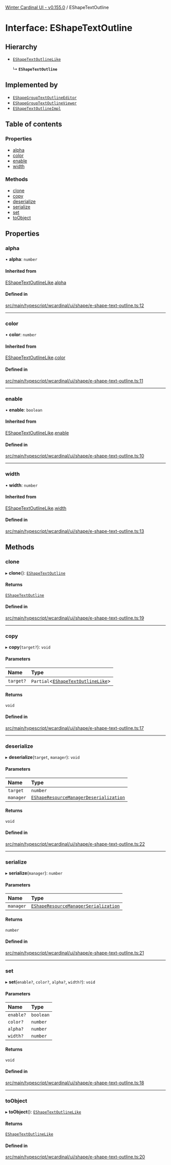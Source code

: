[Winter Cardinal UI - v0.155.0](../index.md) / EShapeTextOutline

# Interface: EShapeTextOutline

## Hierarchy

- [`EShapeTextOutlineLike`](EShapeTextOutlineLike.md)

  ↳ **`EShapeTextOutline`**

## Implemented by

- [`EShapeGroupTextOutlineEditor`](../classes/EShapeGroupTextOutlineEditor.md)
- [`EShapeGroupTextOutlineViewer`](../classes/EShapeGroupTextOutlineViewer.md)
- [`EShapeTextOutlineImpl`](../classes/EShapeTextOutlineImpl.md)

## Table of contents

### Properties

- [alpha](EShapeTextOutline.md#alpha)
- [color](EShapeTextOutline.md#color)
- [enable](EShapeTextOutline.md#enable)
- [width](EShapeTextOutline.md#width)

### Methods

- [clone](EShapeTextOutline.md#clone)
- [copy](EShapeTextOutline.md#copy)
- [deserialize](EShapeTextOutline.md#deserialize)
- [serialize](EShapeTextOutline.md#serialize)
- [set](EShapeTextOutline.md#set)
- [toObject](EShapeTextOutline.md#toobject)

## Properties

### alpha

• **alpha**: `number`

#### Inherited from

[EShapeTextOutlineLike](EShapeTextOutlineLike.md).[alpha](EShapeTextOutlineLike.md#alpha)

#### Defined in

[src/main/typescript/wcardinal/ui/shape/e-shape-text-outline.ts:12](https://github.com/winter-cardinal/winter-cardinal-ui/blob/v0.155.0/src/main/typescript/wcardinal/ui/shape/e-shape-text-outline.ts#L12)

___

### color

• **color**: `number`

#### Inherited from

[EShapeTextOutlineLike](EShapeTextOutlineLike.md).[color](EShapeTextOutlineLike.md#color)

#### Defined in

[src/main/typescript/wcardinal/ui/shape/e-shape-text-outline.ts:11](https://github.com/winter-cardinal/winter-cardinal-ui/blob/v0.155.0/src/main/typescript/wcardinal/ui/shape/e-shape-text-outline.ts#L11)

___

### enable

• **enable**: `boolean`

#### Inherited from

[EShapeTextOutlineLike](EShapeTextOutlineLike.md).[enable](EShapeTextOutlineLike.md#enable)

#### Defined in

[src/main/typescript/wcardinal/ui/shape/e-shape-text-outline.ts:10](https://github.com/winter-cardinal/winter-cardinal-ui/blob/v0.155.0/src/main/typescript/wcardinal/ui/shape/e-shape-text-outline.ts#L10)

___

### width

• **width**: `number`

#### Inherited from

[EShapeTextOutlineLike](EShapeTextOutlineLike.md).[width](EShapeTextOutlineLike.md#width)

#### Defined in

[src/main/typescript/wcardinal/ui/shape/e-shape-text-outline.ts:13](https://github.com/winter-cardinal/winter-cardinal-ui/blob/v0.155.0/src/main/typescript/wcardinal/ui/shape/e-shape-text-outline.ts#L13)

## Methods

### clone

▸ **clone**(): [`EShapeTextOutline`](EShapeTextOutline.md)

#### Returns

[`EShapeTextOutline`](EShapeTextOutline.md)

#### Defined in

[src/main/typescript/wcardinal/ui/shape/e-shape-text-outline.ts:19](https://github.com/winter-cardinal/winter-cardinal-ui/blob/v0.155.0/src/main/typescript/wcardinal/ui/shape/e-shape-text-outline.ts#L19)

___

### copy

▸ **copy**(`target?`): `void`

#### Parameters

| Name | Type |
| :------ | :------ |
| `target?` | `Partial`<[`EShapeTextOutlineLike`](EShapeTextOutlineLike.md)\> |

#### Returns

`void`

#### Defined in

[src/main/typescript/wcardinal/ui/shape/e-shape-text-outline.ts:17](https://github.com/winter-cardinal/winter-cardinal-ui/blob/v0.155.0/src/main/typescript/wcardinal/ui/shape/e-shape-text-outline.ts#L17)

___

### deserialize

▸ **deserialize**(`target`, `manager`): `void`

#### Parameters

| Name | Type |
| :------ | :------ |
| `target` | `number` |
| `manager` | [`EShapeResourceManagerDeserialization`](../classes/EShapeResourceManagerDeserialization.md) |

#### Returns

`void`

#### Defined in

[src/main/typescript/wcardinal/ui/shape/e-shape-text-outline.ts:22](https://github.com/winter-cardinal/winter-cardinal-ui/blob/v0.155.0/src/main/typescript/wcardinal/ui/shape/e-shape-text-outline.ts#L22)

___

### serialize

▸ **serialize**(`manager`): `number`

#### Parameters

| Name | Type |
| :------ | :------ |
| `manager` | [`EShapeResourceManagerSerialization`](../classes/EShapeResourceManagerSerialization.md) |

#### Returns

`number`

#### Defined in

[src/main/typescript/wcardinal/ui/shape/e-shape-text-outline.ts:21](https://github.com/winter-cardinal/winter-cardinal-ui/blob/v0.155.0/src/main/typescript/wcardinal/ui/shape/e-shape-text-outline.ts#L21)

___

### set

▸ **set**(`enable?`, `color?`, `alpha?`, `width?`): `void`

#### Parameters

| Name | Type |
| :------ | :------ |
| `enable?` | `boolean` |
| `color?` | `number` |
| `alpha?` | `number` |
| `width?` | `number` |

#### Returns

`void`

#### Defined in

[src/main/typescript/wcardinal/ui/shape/e-shape-text-outline.ts:18](https://github.com/winter-cardinal/winter-cardinal-ui/blob/v0.155.0/src/main/typescript/wcardinal/ui/shape/e-shape-text-outline.ts#L18)

___

### toObject

▸ **toObject**(): [`EShapeTextOutlineLike`](EShapeTextOutlineLike.md)

#### Returns

[`EShapeTextOutlineLike`](EShapeTextOutlineLike.md)

#### Defined in

[src/main/typescript/wcardinal/ui/shape/e-shape-text-outline.ts:20](https://github.com/winter-cardinal/winter-cardinal-ui/blob/v0.155.0/src/main/typescript/wcardinal/ui/shape/e-shape-text-outline.ts#L20)
